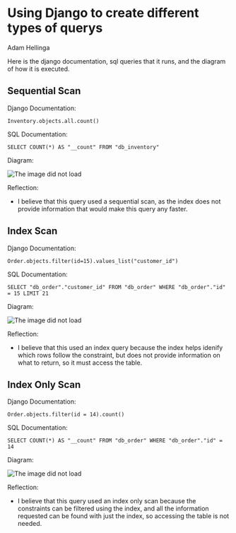 # Using Django to create different types of querys
Adam Hellinga

Here is the django documentation, sql queries that it runs, and the diagram of how it is executed.
## Sequential Scan
Django Documentation:
```
Inventory.objects.all.count()
```
SQL Documentation:
```
SELECT COUNT(*) AS "__count" FROM "db_inventory"
```
Diagram:

<img src="/Users/1010947/Desktop/itd256/Other/Sequential_Scan.png" alt="The image did not load">

Reflection:
- I believe that this query used a sequential scan, as the index does not provide information that would make this query any faster.

## Index Scan
Django Documentation:
```
Order.objects.filter(id=15).values_list("customer_id")
```
SQL Documentation:
```
SELECT "db_order"."customer_id" FROM "db_order" WHERE "db_order"."id" = 15 LIMIT 21
```
Diagram:

<img src="/Users/1010947/Desktop/itd256/Other/Index_Scan.png" alt="The image did not load">

Reflection:
- I believe that this used an index query because the index helps idenify which rows follow the constraint, but does not provide information on what to return, so it must access the table.

## Index Only Scan
Django Documentation:
```
Order.objects.filter(id = 14).count()
```
SQL Documentation:
```
SELECT COUNT(*) AS "__count" FROM "db_order" WHERE "db_order"."id" = 14
```
Diagram:

<img src="/Users/1010947/Desktop/itd256/Other/Index_Only_Scan.png" alt="The image did not load">

Reflection:
- I believe that this query used an index only scan because the constraints can be filtered using the index, and all the information requested can be found with just the index, so accessing the table is not needed.